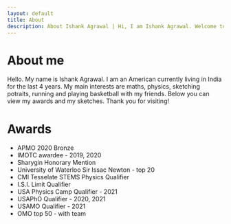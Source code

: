 ```yaml
---
layout: default
title: About
description: About Ishank Agrawal | Hi, I am Ishank Agrawal. Welcome to my website. Here you can learn all about me, my awards and you can see my sketches.
---
```


# About me
Hello. My name is Ishank Agrawal. I am an American currently living in India for the last 4 years.
My main interests are maths, physics, sketching potraits, running and playing basketball with my friends.
Below you can view my awards and my sketches. Thank you for visiting!

# Awards

- APMO 2020 Bronze  
- IMOTC awardee - 2019, 2020  
- Sharygin Honorary Mention   
- University of Waterloo Sir Issac Newton - top 20   
- CMI Tesselate STEMS Physics Qualifier   
- I.S.I. Limit Qualifier   
- USA Physics Camp Qualifier - 2021   
- USAPhO Qualifier - 2020, 2021   
- USAMO Qualifier - 2021   
- OMO top 50 - with team
